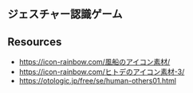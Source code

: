 ## ジェスチャー認識ゲーム

## Resources

- https://icon-rainbow.com/風船のアイコン素材/
- https://icon-rainbow.com/ヒトデのアイコン素材-3/
- https://otologic.jp/free/se/human-others01.html
